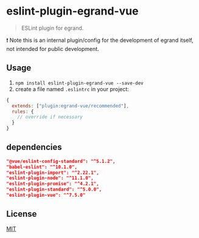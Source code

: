 # eslint-plugin-egrand-vue

> ESLint plugin for egrand.

:exclamation: Note this is an internal plugin/config for the development of egrand itself, not intended for public development.

## Usage

1. `npm install eslint-plugin-egrand-vue --save-dev`
2. create a file named `.eslintrc` in your project:

```js
{
  extends: ["plugin:egrand-vue/recommended"],
  rules: {
    // override if necessary
  }
}
```
## dependencies
```json
"@vue/eslint-config-standard": "^5.1.2",
"babel-eslint": "^10.1.0",
"eslint-plugin-import": "^2.22.1",
"eslint-plugin-node": "^11.1.0",
"eslint-plugin-promise": "^4.2.1",
"eslint-plugin-standard": "^5.0.0",
"eslint-plugin-vue": "^7.5.0"
```
## License

[MIT](http://opensource.org/licenses/MIT)
